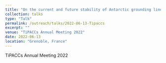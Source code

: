 ```yaml
---
title: "On the current and future stability of Antarctic grounding lines"
collection: talks
type: "Talk"
permalink: /outreach/talks/2022-06-13-Tipaccs
excerpt: ""
venue: "TiPACCs Annual Meeting 2022"
date: 2022-06-13
location: "Grenoble, France"
---
```


TiPACCs Annual Meeting 2022